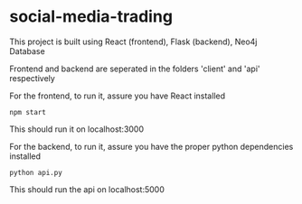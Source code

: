 # social-media-trading

This project is built using React (frontend), Flask (backend), Neo4j Database

Frontend and backend are seperated in the folders 'client' and 'api' respectively

For the frontend, to run it, assure you have React installed

```npm start```

This should run it on localhost:3000

For the backend, to run it, assure you have the proper python dependencies installed

```python api.py```

This should run the api on localhost:5000
